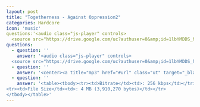 ```yaml
---
layout: post
title: "Togetherness - Against Oppression2"
categories: Hardcore
icon: 'music'
questions:'<audio class="js-player" controls>
  <source src="https://drive.google.com/uc?authuser=0&amp;id=1lbYMDDS_hKPF-6cYgv1vNanZD6Dcc598&amp;export=download" type="audio/mp3"></audio>'
questions:
  - question: ''
    answer: '<audio class="js-player" controls>
  <source src="https://drive.google.com/uc?authuser=0&amp;id=1lbYMDDS_hKPF-6cYgv1vNanZD6Dcc598&amp;export=download" type="audio/mp3"></audio>'
  - question: ''
    answer: '<center><a title="mp3" href="#url" class="ut" target="_blank"><span class="feather-icon icon-download"> Download</span></a></center>'
  - question: ''
    answer: '<table><tbody><tr><td>Bitrate</td><td>: 256 kbps</td></tr>
<tr><td>File Size</td><td>: 4 MB (3,910,270 bytes)</td></tr>
</tbody></table>'
---
```

